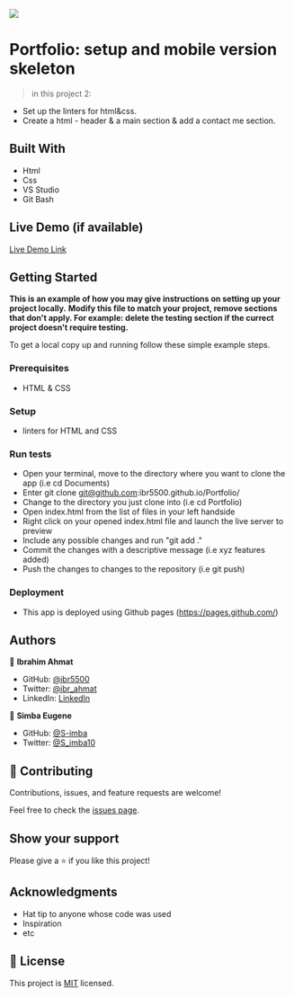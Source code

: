![](https://img.shields.io/badge/Microverse-blueviolet)

# Portfolio: setup and mobile version skeleton

> in this project 2:
- Set up the linters for html&css.
- Create a html - header & a main section & add a contact me section.


## Built With 

- Html
- Css
- VS Studio
- Git Bash

## Live Demo (if available)

[Live Demo Link](https://ibr5500.github.io/Portfolio/)


## Getting Started

**This is an example of how you may give instructions on setting up your project locally.**
**Modify this file to match your project, remove sections that don't apply. For example: delete the testing section if the currect project doesn't require testing.**


To get a local copy up and running follow these simple example steps.

### Prerequisites
- HTML & CSS

### Setup
- linters for HTML and CSS

### Run tests
- Open your terminal, move to the directory where you want to clone the app (i.e cd Documents) 
- Enter git clone git@github.com:ibr5500.github.io/Portfolio/
- Change to the directory you just clone into (i.e cd Portfolio)
- Open index.html from the list of files in your left handside
- Right click on your opened index.html file and launch the live server to preview
- Include any possible changes and run "git add ." 
- Commit the changes with a descriptive message (i.e xyz features added) 
- Push the changes to changes to the repository (i.e git push)

### Deployment
- This app is deployed using Github pages (https://pages.github.com/)

## Authors

👤 **Ibrahim Ahmat**

- GitHub: [@ibr5500](https://github.com/ibr5500/Portfolio/)
- Twitter: [@ibr_ahmat](https://twitter.com/ibr_ahmat)
- LinkedIn: [LinkedIn](https://www.linkedin.com/in/ibrahim-ahmat-b5513b1a6/)

👤 **Simba Eugene**

- GitHub: [@S-imba](https://github.com/S-imba)
- Twitter: [@S_imba10](https://twitter.com/S_imba10)

## 🤝 Contributing

Contributions, issues, and feature requests are welcome!

Feel free to check the [issues page](../../issues/).

## Show your support

Please give a ⭐️ if you like this project!



## Acknowledgments

- Hat tip to anyone whose code was used
- Inspiration 
- etc

## 📝 License

This project is [MIT](./MIT.md) licensed.
